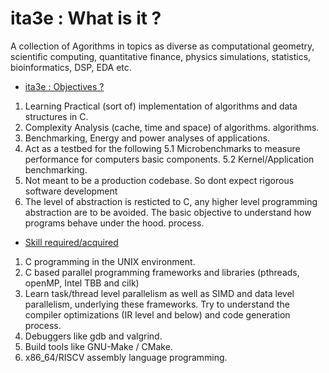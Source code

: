 # ita3e : What is it ?
A collection of Agorithms in topics as diverse as computational geometry, 
scientific computing, quantitative finance, physics simulations, statistics, 
bioinformatics, DSP, EDA etc. 

- [ita3e : Objectives ?](#Objectives)
1. Learning Practical (sort of) implementation of algorithms and data structures in C.
2. Complexity Analysis (cache, time and space) of algorithms.
   algorithms.
3. Benchmarking, Energy and power analyses of applications.
4. Act as a testbed for the following
	5.1 Microbenchmarks to measure performance for computers basic components.
	5.2 Kernel/Application benchmarking.
5. Not meant to be a production codebase. So dont expect rigorous software development
6. The level of abstraction is resticted to C, any
   higher level programming abstraction are to be avoided. 
   The basic objective to understand how programs behave under the hood.
   process.

- [Skill required/acquired](#skills)
1. C programming in the UNIX environment.
2. C based parallel programming frameworks and libraries 
   (pthreads, openMP, Intel TBB and cilk)
3. Learn task/thread level parallelism as well as SIMD
   and data level parallelism, underlying these frameworks.
   Try to understand the compiler optimizations (IR level and below) and
   code generation process.
4. Debuggers like gdb and valgrind.
5. Build tools like GNU-Make / CMake.
6. x86_64/RISCV assembly language programming. 
